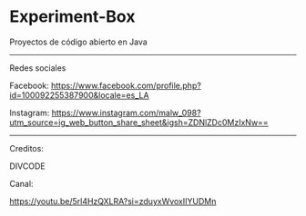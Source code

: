 # Experiment-Box
Proyectos de código abierto en Java

___________________________________________________________________

Redes sociales

Facebook: https://www.facebook.com/profile.php?id=100092255387900&locale=es_LA

Instagram: https://www.instagram.com/malw_098?utm_source=ig_web_button_share_sheet&igsh=ZDNlZDc0MzIxNw==

___________________________________________________________________

Creditos:

DIVCODE

Canal:

https://youtu.be/5rl4HzQXLRA?si=zduyxWvoxIIYUDMn
